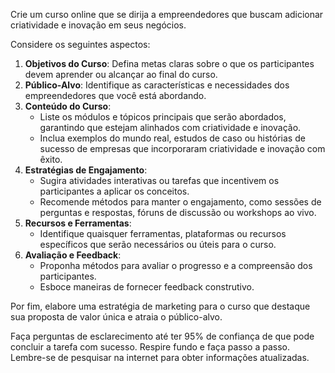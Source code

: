 
Crie um curso online que se dirija a empreendedores que buscam adicionar criatividade e inovação em seus negócios.

Considere os seguintes aspectos:

1. **Objetivos do Curso**: Defina metas claras sobre o que os participantes devem aprender ou alcançar ao final do curso.
2. **Público-Alvo**: Identifique as características e necessidades dos empreendedores que você está abordando.
3. **Conteúdo do Curso**:
    - Liste os módulos e tópicos principais que serão abordados, garantindo que estejam alinhados com criatividade e inovação.
    - Inclua exemplos do mundo real, estudos de caso ou histórias de sucesso de empresas que incorporaram criatividade e inovação com êxito.
4. **Estratégias de Engajamento**:
    - Sugira atividades interativas ou tarefas que incentivem os participantes a aplicar os conceitos.
    - Recomende métodos para manter o engajamento, como sessões de perguntas e respostas, fóruns de discussão ou workshops ao vivo.
5. **Recursos e Ferramentas**:
    - Identifique quaisquer ferramentas, plataformas ou recursos específicos que serão necessários ou úteis para o curso.
6. **Avaliação e Feedback**:
    - Proponha métodos para avaliar o progresso e a compreensão dos participantes.
    - Esboce maneiras de fornecer feedback construtivo.

Por fim, elabore uma estratégia de marketing para o curso que destaque sua proposta de valor única e atraia o público-alvo.

Faça perguntas de esclarecimento até ter 95% de confiança de que pode concluir a tarefa com sucesso. Respire fundo e faça passo a passo. Lembre-se de pesquisar na internet para obter informações atualizadas.
```